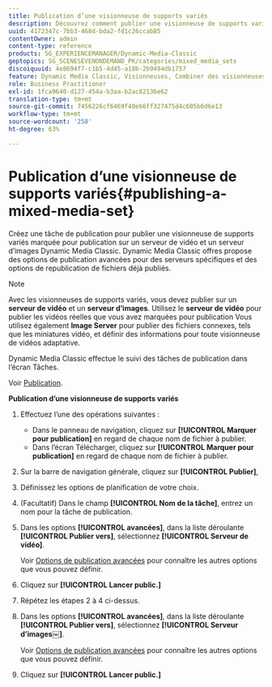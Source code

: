 ```yaml
---
title: Publication d’une visionneuse de supports variés
description: Découvrez comment publier une visionneuse de supports variés.
uuid: 4172347c-7bb3-468d-bda2-fd1c26ccab85
contentOwner: admin
content-type: reference
products: SG_EXPERIENCEMANAGER/Dynamic-Media-Classic
geptopics: SG_SCENESEVENONDEMAND_PK/categories/mixed_media_sets
discoiquuid: 4e8694f7-c1b5-4d45-a18b-2b9494db1757
feature: Dynamic Media Classic, Visionneuses, Combiner des visionneuses de supports
role: Business Practitioner
exl-id: 1fca9640-d127-454a-b3aa-b2ac82136e62
translation-type: tm+mt
source-git-commit: 7456226cf6469f40e66ff327475d4c605b6d6e13
workflow-type: tm+mt
source-wordcount: '258'
ht-degree: 63%

---
```


# Publication d’une visionneuse de supports variés{#publishing-a-mixed-media-set}

Créez une tâche de publication pour publier une visionneuse de supports variés marquée pour publication sur un serveur de vidéo et un serveur d’images Dynamic Media Classic. Dynamic Media Classic offres propose des options de publication avancées pour des serveurs spécifiques et des options de republication de fichiers déjà publiés.

>[!NOTE]
>
>Avec les visionneuses de supports variés, vous devez publier sur un **serveur de vidéo** et un **serveur d’images**. Utilisez le **serveur de vidéo** pour publier les vidéos réelles que vous avez marquées pour publication Vous utilisez également **Image Server** pour publier des fichiers connexes, tels que les miniatures vidéo, et définir des informations pour toute visionneuse de vidéos adaptative.

Dynamic Media Classic effectue le suivi des tâches de publication dans l’écran Tâches.

Voir [Publication](publishing-files.md#publishing_files).

<!-- 

Comment Type: remark
Last Modified By: unknown unknown 
Last Modified Date: 

<p>RB: Updated the following steps as per Cynthia email, 11/9/2012, added 11/12/2012</p>

 -->

**Publication d’une visionneuse de supports variés**

1. Effectuez l’une des opérations suivantes :

   * Dans le panneau de navigation, cliquez sur **[!UICONTROL Marquer pour publication]**  en regard de chaque nom de fichier à publier.
   * Dans l’écran Télécharger, cliquez sur **[!UICONTROL Marquer pour publication]**  en regard de chaque nom de fichier à publier.

1. Sur la barre de navigation générale, cliquez sur **[!UICONTROL Publier]**, 
1. Définissez les options de planification de votre choix.
1. (Facultatif) Dans le champ **[!UICONTROL Nom de la tâche]**, entrez un nom pour la tâche de publication.
1. Dans les options **[!UICONTROL avancées]**, dans la liste déroulante **[!UICONTROL Publier vers]**, sélectionnez **[!UICONTROL Serveur de vidéo]**.

   Voir [Options de publication avancées](publishing-files.md#advanced_publish_options) pour connaître les autres options que vous pouvez définir.

1. Cliquez sur **[!UICONTROL Lancer public.]**
1. Répétez les étapes 2 à 4 ci-dessus.
1. Dans les options **[!UICONTROL avancées]**, dans la liste déroulante **[!UICONTROL Publier vers]**, sélectionnez **[!UICONTROL Serveur d’images￼]**.

   Voir [Options de publication avancées](publishing-files.md#advanced_publish_options) pour connaître les autres options que vous pouvez définir.

1. Cliquez sur **[!UICONTROL Lancer public.]**
